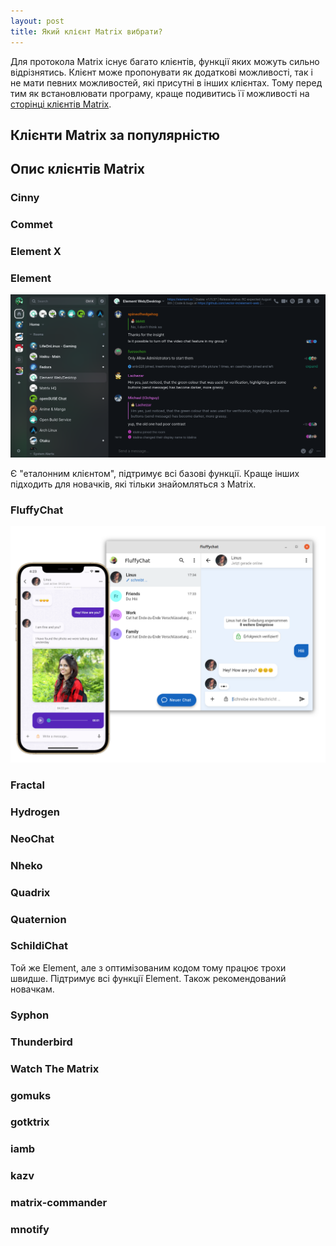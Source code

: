 ```yaml
---
layout: post
title: Який клієнт Matrix вибрати?
---
```

Для протокола Matrix існує багато клієнтів, функції яких можуть сильно відрізнятись. Клієнт може пропонувати як додаткові можливості, так і не мати певних можливостей, які присутні в інших клієнтах. Тому перед тим як встановлювати програму, краще подивитись її можливості на [сторінці клієнтів Matrix](https://matrix.org/ecosystem/clients/).

## Клієнти Matrix за популярністю

## Опис клієнтів Matrix

### Cinny
### Commet
### Element X
### Element

![Element](/images/Element.png)

Є "еталонним клієнтом", підтримує всі базові функції. Краще інших підходить для новачків, які тільки знайомляться з Matrix.

### FluffyChat

![FluffyChat](/images/FluffyChat.png)

### Fractal
### Hydrogen
### NeoChat
### Nheko
### Quadrix
### Quaternion
### SchildiChat

Той же Element, але з оптимізованим кодом тому працює трохи швидше. Підтримує всі функції Element. Також рекомендований новачкам.

### Syphon
### Thunderbird
### Watch The Matrix
### gomuks
### gotktrix
### iamb
### kazv
### matrix-commander
### mnotify
